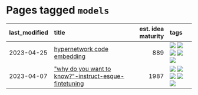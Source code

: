 # Pages tagged `models`

|last_modified|title|est. idea maturity|tags
|:---|:---|---:|:---|
|2023-04-25|[hypernetwork code embedding](../hypernetwork_embedding_for_code.md)|889|[![](https://img.shields.io/badge/tag-embeddings-d3fceb)](../tags/embeddings.md) [![](https://img.shields.io/badge/tag-llm-f76896)](../tags/llm.md) [![](https://img.shields.io/badge/tag-machinelearning-e13c2b)](../tags/machinelearning.md) [![](https://img.shields.io/badge/tag-models-35b163)](../tags/models.md) [![](https://img.shields.io/badge/tag-nlp-297b32)](../tags/nlp.md)|
|2023-04-07|["why do you want to know?"-instruct-esque-fintetuning](../whydoyouwantoknow.md)|1987|[![](https://img.shields.io/badge/tag-aiethics-ea1833)](../tags/aiethics.md) [![](https://img.shields.io/badge/tag-alignment-f14da)](../tags/alignment.md) [![](https://img.shields.io/badge/tag-dialogue-1043a5)](../tags/dialogue.md) [![](https://img.shields.io/badge/tag-models-35b163)](../tags/models.md) [![](https://img.shields.io/badge/tag-wip-12eec5)](../tags/wip.md)|